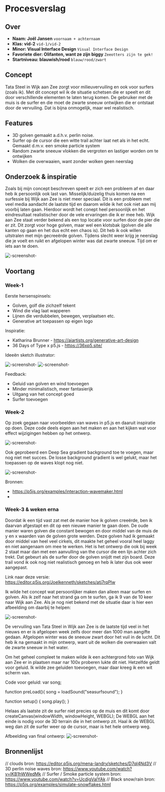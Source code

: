 # Procesverslag

## Over
* **Naam: Joël Jansen** `voornaam + achternaam`
* **Klas: vid-2** `vid-1/vid-2`
* **Minor: Visual Interface Design** `Visual Interface Design`
* **Favoriete dier: Olifanten, want ze zijn biggy** `Zeeotters zijn te gek!`
* **Startniveau: blauwish/rood** `blauw/rood/zwart`

## Concept

Tata Steel in Wijk aan Zee zorgt voor milieuvervuiling en ook voor surfers (zoals ik). Met dit concept wil ik de situatie schetsen die er speelt en dit door verschillende elementen te laten terug komen. De gebruiker met de muis is de surfer en die moet de zwarte sneeuw ontwijken die er ontstaat door de vervuiling. Dat is bijna onmogelijk, maar wel realistisch.

## Features

- 3D golven gemaakt a.d.h.v. perlin noise.
- Surfer op de cursor die een witte trail achter laat net als in het echt. Gemaakt d.m.v. een smoke particle system
- Random zwarte sneeuw vlokken die vergroten en lastiger worden om te ontwijken
- Wolken die overwaaien, want zonder wolken geen neerslag

## Onderzoek & inspiratie
Zoals bij mijn concept beschreven speelt er zich een probleem af en daar heb ik persoonlijk ook last van. Misselijk/duizelig thuis komen na een surfessie bij Wijk aan Zee is niet meer speciaal. Dit is een probleem met veel media aandacht de laatste tijd en daarom wilde ik het ook niet aan mij voorbij laten gaan. Hierdoor wordt het conept heel persoonlijk en het eindresultaat realistischer door de vele ervaringen die ik er mee heb. 
Wijk aan Zee staat verder bekend als een top locatie voor surfen door de pier die er zit. Dit zorgt voor hoge golven, maar wel een klotsbak (golven die alle kanten op gaan en het dus echt een chaos is). Dit heb ik ook willen uitstralen met mijn gecreeërde golven. Tijdens slecht weer krijg je neerslag die je voelt en ruikt en afgelopen winter was dat zwarte sneeuw. Tijd om er iets aan te doen.

![-screenshot-](images/tatasteelsnowblack.jpg)


## Voortang

### Week-1
Eerste hersenspinsels:
- Golven, golf die zichzelf tekent
- Wind die vlag laat wapperen
- Lijnen die verdubbelen, bewegen, verplaatsen etc.
- Generative art toepassen op eigen logo

Inspiratie:
- Katharina Brunner - https://aiartists.org/generative-art-design
- 36 Days of Type x p5.js - https://36xp5.site/

Ideeën sketch illustrator:

![-screenshot-](images/generativeart-inspo1.jpg)
![-screenshot-](images/generativeart-inspo4.jpg)

Feedback:
- Geluid van golven en wind toevoegen
- Minder minimalistisch, meer fantasierijk
- Uitgang van het concept goed
- Surfer toevoegen

### Week-2
Op zoek gegaan naar voorbeelden van waves in p5.js en daaruit inspiratie op doen.
Deze code deels eigen aan het maken en aan het kijken wat voor effect wijzigingen hebben op het ontwerp.

![-screenshot-](images/generativeart-week1.jpg)

Ook geprobeerd een Deep Sea gradient background toe te voegen, maar nog niet met succes. De losse background gradient is wel gelukt, maar het toepassen op de waves klopt nog niet.

![-screenshot-](images/generativeart-gradient.jpg)

Bronnen:
- https://p5js.org/examples/interaction-wavemaker.html 
- 

### Week-3 & weken erna
Doordat ik een tijd vast zat met de manier hoe ik golven creeërde, ben ik daarvan afgestapt en dit op een nieuwe manier te gaan doen.
De oude manier waren golven die constant bewogen en door middel van de muis de y en x waarden van de golven grote werden. Deze golven had ik gemaakt door middel van heel veel cirkels, dit maakte het geheel vooral heel laggy en niet aangenaam om mee te werken. Het is het ontwerp die ook bij week 2 staat maar dan met een aanvulling van the cursor die een lijn achter zich trekt. Dat gebeurt als de surfer door de golven snijdt met zijn board. Deze trail vond ik ook nog niet realistisch genoeg en heb ik later dus ook weer aangepast. 

Link naar deze versie: https://editor.p5js.org/Joelkenneth/sketches/atj7rqPlw

Ik wilde het concept wat persoonlijker maken dan alleen maar surfen en golven. Als ik zelf naar het strand ga om te surfen, ga ik 9 van de 10 keer naar Wijk aan Zee. Als je nog niet bekend met de situatie daar is hier een afbeelding om daarbij te helpen: 

![-screenshot-](images/tatasteel.jpg)

De vervuiling van Tata Steel in Wijk aan Zee is de laatste tijd veel in het nieuws en er is afgelopen week zelfs door meer dan 1000 man aangifte gedaan. Afgelopen winter was de sneeuw zwart door het vuil in de lucht. Dit heb ik na gemaakt in mijn ontwerp, want uit de wolken die overwaaien valt de zwarte sneeuw in het water.

Om het geheel compleet te maken wilde ik een achtergrond foto van Wijk aan Zee er in plaatsen maar nar 100x proberen lukte dit niet. 
Hetzelfde geldt voor geluid. Ik wilde zee geluiden toevoegen, maar daar kreeg ik een wit scherm van. 

Code voor geluid:
var song;

function preLoad(){
song = loadSound("seasurfsound"); 
}

function setup() {
    song.play();
}

Helaas als laatste zit de surfer niet precies op de muis en dit komt door createCanvas(windowWidth, windowHeight, WEBGL); 
De WEBGL aan het einde is nodig voor de 3D terrain die in het ontwerp zit. Haal ik de WEBGL weg dan zit de surfer weer op de cursor, maar is het hele ontwerp weg.

Afbeelding van final ontwerp:
![-screenshot-](images/generativeart-final1.jpg)



## Bronnenlijst

// clouds bron: https://editor.p5js.org/mena-landry/sketches/D7ql4Nd3V 
// 3D perlin noise waves bron: https://www.youtube.com/watch?v=IKB1hWWedMk
// Surfer / Smoke particle system bron: https://www.youtube.com/watch?v=UcdigVaIYAk
// Black snow/rain bron: https://p5js.org/examples/simulate-snowflakes.html
